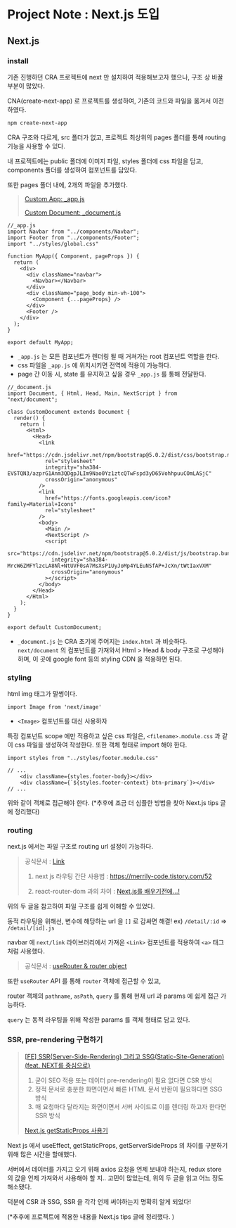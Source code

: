 # Project Note : Next.js 도입 

## Next.js 

### install

기존 진행하던 CRA 프로젝트에 next 만 설치하여 적용해보고자 했으나, 구조 상 바꿀 부분이 많았다. 

CNA(create-next-app) 로 프로젝트를 생성하여, 기존의 코드와 파일을 옮겨서 이전하였다. 

 ```bash
 npm create-next-app
 ```

CRA 구조와 다르게, src 폴더가 없고, 프로젝트 최상위의 pages 폴더를 통해 routing 기능을 사용할 수 있다. 

내 프로젝트에는 public 폴더에 이미지 파일, styles 폴더에 css 파일을 담고, components 폴더를 생성하여 컴포넌트를 담았다. 

또한 pages 폴더 내에, 2개의 파일을 추가했다. 

> [Custom App: _app.js](https://nextjs.org/docs/advanced-features/custom-app)
>
> [Custom Document: _document.js](https://nextjs.org/docs/advanced-features/custom-document)

```react
//_app.js
import Navbar from "../components/Navbar";
import Footer from "../components/Footer";
import "../styles/global.css"

function MyApp({ Component, pageProps }) {
  return (
    <div>
      <div className="navbar">
        <Navbar></Navbar>
      </div>
      <div className="page_body min-vh-100">
        <Component {...pageProps} />
      </div>
      <Footer />
    </div>
  );
}

export default MyApp;
```

- `_app.js` 는 모든 컴포넌트가 렌더링 될 때 거쳐가는 root 컴포넌트 역할을 한다.
- css 파일을 `_app.js` 에 위치시키면 전역에 적용이 가능하다. 
- page 간 이동 시, state 를 유지하고 싶을 경우 `_app.js` 를 통해 전달한다.

```react
//_document.js
import Document, { Html, Head, Main, NextScript } from "next/document";

class CustomDocument extends Document {
  render() {
    return (
      <Html>
        <Head>
          <link
            href="https://cdn.jsdelivr.net/npm/bootstrap@5.0.2/dist/css/bootstrap.min.css"
            rel="stylesheet"
            integrity="sha384-EVSTQN3/azprG1Anm3QDgpJLIm9Nao0Yz1ztcQTwFspd3yD65VohhpuuCOmLASjC"
            crossOrigin="anonymous"
          />
          <link
            href="https://fonts.googleapis.com/icon?family=Material+Icons"
            rel="stylesheet"
          />
          <body>
            <Main />
            <NextScript />
            <script
              src="https://cdn.jsdelivr.net/npm/bootstrap@5.0.2/dist/js/bootstrap.bundle.min.js"
              integrity="sha384-MrcW6ZMFYlzcLA8Nl+NtUVF0sA7MsXsP1UyJoMp4YLEuNSfAP+JcXn/tWtIaxVXM"
              crossOrigin="anonymous"
            ></script>
          </body>
        </Head>
      </Html>
    );
  }
}

export default CustomDocument;

```

- `_document.js` 는 CRA 초기에 주어지는 `index.html` 과 비슷하다. `next/document` 의 컴포넌트를 가져와서 Html > Head & body  구조로 구성해야 하며, 이 곳에 google font 등의 styling CDN 을 적용하면 된다. 

### styling

html img 태그가 말썽이다. 

```react
import Image from 'next/image'
```

- `<Image>` 컴포넌트를 대신 사용하자 

특정 컴포넌트 scope 에만 적용하고 싶은 css 파일은, `<filename>.module.css` 과 같이 css 파일을 생성하여 작성한다. 또한 객체 형태로 import 해야 한다. 

```react
import styles from "../styles/footer.module.css"

// ...
	<div className={styles.footer-body}></div>
	<div className={`${styles.footer-context} btn-primary`}></div>
// ... 
```

위와 같이 객체로 접근해야 한다. (*추후에 조금 더 심플한 방법을 찾아 Next.js tips 글에 정리했다)

### routing

next.js 에서는 파일 구조로 routing url 설정이 가능하다. 

>공식문서 : [Link](https://nextjs.org/docs/api-reference/next/link)
>
>1. next js 라우팅 간단 사용법 : https://merrily-code.tistory.com/52
>
>2. react-router-dom 과의 차이 : [Next.js를 배우기전에...!](https://velog.io/@thsoon/next.js를-배우기-전에)
>

위의 두 글을 참고하여 파일 구조를 쉽게 이해할 수 있었다.  

동적 라우팅을 위해선, 변수에 해당하는 url 을 `[]` 로 감싸면 해결! ex) `/detail/:id` => `/detail/[id].js`

navbar 에 `next/link` 라이브러리에서 가져온 `<Link>` 컴포넌트를 적용하여 `<a>` 태그처럼 사용했다. 

>공식문서 : [useRouter & router object](https://nextjs.org/docs/api-reference/next/router#userouter)

또한 `useRouter` API 를 통해 `router` 객체에 접근할 수 있고, 

router 객체의 `pathname`, `asPath`, `query`  를 통해 현재 url 과 params 에 쉽게 접근 가능하다. 

`query` 는 동적 라우팅을 위해 작성한 params 를 객체 형태로 담고 있다. 



### SSR, pre-rendering 구현하기 

> [[FE] SSR(Server-Side-Rendering) 그리고 SSG(Static-Site-Generation) (feat. NEXT를 중심으로)](https://velog.io/@longroadhome/FE-SSRServer-Side-Rendering-%EA%B7%B8%EB%A6%AC%EA%B3%A0-SSGStatic-Site-Generation-feat.-NEXT%EB%A5%BC-%EC%A4%91%EC%8B%AC%EC%9C%BC%EB%A1%9C)
>
> 1. 굳이 SEO 적용 또는 데이터 pre-rendering이 필요 없다면 CSR 방식
> 2. 정적 문서로 충분한 화면이면서 빠른 HTML 문서 반환이 필요하다면 SSG 방식
> 3. 매 요청마다 달라지는 화면이면서 서버 사이드로 이를 렌더링 하고자 한다면 SSR 방식
>
> [Next.js getStaticProps 사용기](https://velog.io/@taeung/Next.js-getStaticProps-%EC%82%AC%EC%9A%A9%EA%B8%B0)

Next js 에서 useEffect, getStaticProps, getServerSideProps 의 차이를 구분하기 위해 많은 시간을 할애했다. 

서버에서 데이터를 가지고 오기 위해 axios 요청을 언제 보내야 하는지, redux store 의 값을 언제 가져와서 사용해야 할 지.. 고민이 많았는데, 위의 두 글을 읽고 어느 정도 해소됐다.  

덕분에 CSR 과 SSG, SSR 을 각각 언제 써야하는지 명확히 알게 되었다!

(*추후에 프로젝트에 적용한 내용을 Next.js tips 글에 정리했다. )





